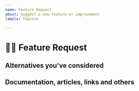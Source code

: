 ```yaml
---
name: Feature Request
about: Suggest a new feature or improvement
labels: feature

---
```


# 👨‍🍳 Feature Request
<!--
*A clear and concise description of what you want to be added. Add any considered drawbacks.*
-->


## Alternatives you've considered
<!--
*A clear and concise description of any alternative solutions or features you've considered.*
-->


## Documentation, articles, links and others
<!--
*Here you can add documentation such as links and articles,
maybe add some screenshots, sketches or a picture of whiteboard scribblings?*
-->


